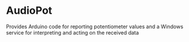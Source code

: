 # AudioPot
Provides Arduino code for reporting potentiometer values and a Windows service for interpreting and acting on the received data
